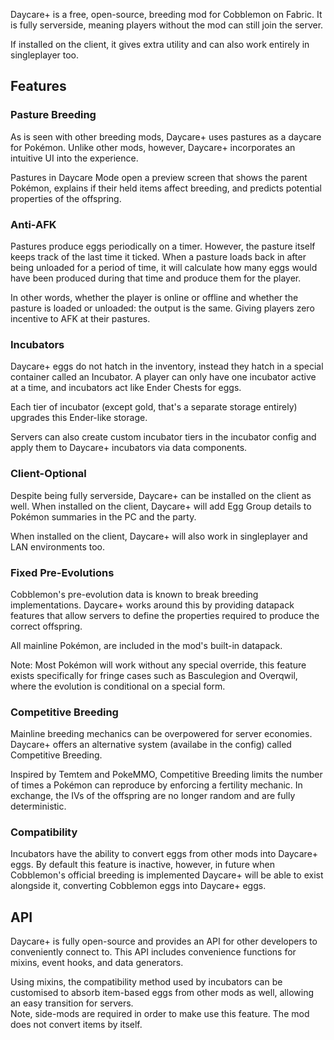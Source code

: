 Daycare+ is a free, open-source, breeding mod for Cobblemon on Fabric. It is fully serverside, meaning players without the mod can still join the server.

If installed on the client, it gives extra utility and can also work entirely in singleplayer too.

## Features
### Pasture Breeding
As is seen with other breeding mods, Daycare+ uses pastures as a daycare for Pokémon. Unlike other mods, however, Daycare+
incorporates an intuitive UI into the experience.

Pastures in Daycare Mode open a preview screen that shows the parent Pokémon, explains if their held items affect breeding,
and predicts potential properties of the offspring.

### Anti-AFK
Pastures produce eggs periodically on a timer. However, the pasture itself keeps track of the last time it ticked. When
a pasture loads back in after being unloaded for a period of time, it will calculate how many eggs would have been produced
during that time and produce them for the player.

In other words, whether the player is online or offline and whether the pasture is loaded or unloaded: the output is the
same. Giving players zero incentive to AFK at their pastures.

### Incubators
Daycare+ eggs do not hatch in the inventory, instead they hatch in a special container called an Incubator. A player
can only have one incubator active at a time, and incubators act like Ender Chests for eggs.

Each tier of incubator (except gold, that's a separate storage entirely) upgrades this Ender-like storage.

Servers can also create custom incubator tiers in the incubator config and apply them to Daycare+ incubators via data
components.

### Client-Optional
Despite being fully serverside, Daycare+ can be installed on the client as well. When installed on the client,
Daycare+ will add Egg Group details to Pokémon summaries in the PC and the party.

When installed on the client, Daycare+ will also work in singleplayer and LAN environments too.

### Fixed Pre-Evolutions
Cobblemon's pre-evolution data is known to break breeding implementations. Daycare+ works around this by providing
datapack features that allow servers to define the properties required to produce the correct offspring.

All mainline Pokémon, are included in the mod's built-in datapack.

Note: Most Pokémon will work without any special override, this feature exists specifically for fringe cases such as
Basculegion and Overqwil, where the evolution is conditional on a special form.

### Competitive Breeding
Mainline breeding mechanics can be overpowered for server economies. Daycare+ offers an alternative system (availabe in the config) called Competitive Breeding.

Inspired by Temtem and PokeMMO, Competitive Breeding limits the number of times a Pokémon can reproduce by enforcing a fertility mechanic. In exchange, the IVs of the offspring are no longer random and are fully deterministic.

### Compatibility
Incubators have the ability to convert eggs from other mods into Daycare+ eggs. By default this feature is inactive,
however, in future when Cobblemon's official breeding is implemented Daycare+ will be able to exist alongside it, converting
Cobblemon eggs into Daycare+ eggs.

## API
Daycare+ is fully open-source and provides an API for other developers to conveniently connect to. This API includes
convenience functions for mixins, event hooks, and data generators.

Using mixins, the compatibility method used by incubators can be customised to absorb item-based eggs from other mods as well,
allowing an easy transition for servers.  
Note, side-mods are required in order to make use this feature. The mod does not convert items by itself.
